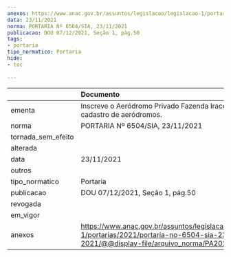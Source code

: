 ```yaml
---
anexos: https://www.anac.gov.br/assuntos/legislacao/legislacao-1/portarias/2021/portaria-no-6504-sia-23-11-2021/@@display-file/arquivo_norma/PA2021-6504.pdf
data: 23/11/2021
norma: PORTARIA Nº 6504/SIA, 23/11/2021
publicacao: DOU 07/12/2021, Seção 1, pág.50
tags:
- portaria
tipo_normatico: Portaria
hide: 
- toc 
 
---
```


|                    | Documento                                                                                                                                            |
|:-------------------|:-----------------------------------------------------------------------------------------------------------------------------------------------------|
| ementa             | Inscreve o Aeródromo Privado Fazenda Iracema (MT) no cadastro de aeródromos.                                                                         |
| norma              | PORTARIA Nº 6504/SIA, 23/11/2021                                                                                                                     |
| tornada_sem_efeito |                                                                                                                                                      |
| alterada           |                                                                                                                                                      |
| data               | 23/11/2021                                                                                                                                           |
| outros             |                                                                                                                                                      |
| tipo_normatico     | Portaria                                                                                                                                             |
| publicacao         | DOU 07/12/2021, Seção 1, pág.50                                                                                                                      |
| revogada           |                                                                                                                                                      |
| em_vigor           |                                                                                                                                                      |
| anexos             | https://www.anac.gov.br/assuntos/legislacao/legislacao-1/portarias/2021/portaria-no-6504-sia-23-11-2021/@@display-file/arquivo_norma/PA2021-6504.pdf |
